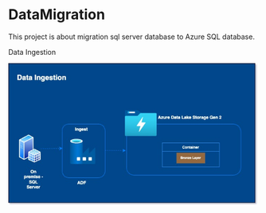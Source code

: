 # DataMigration
This project is about migration sql server database to Azure SQL database.


Data Ingestion

![Data Ingestion Set Up](ProjectImages/Ingest.jpg)

